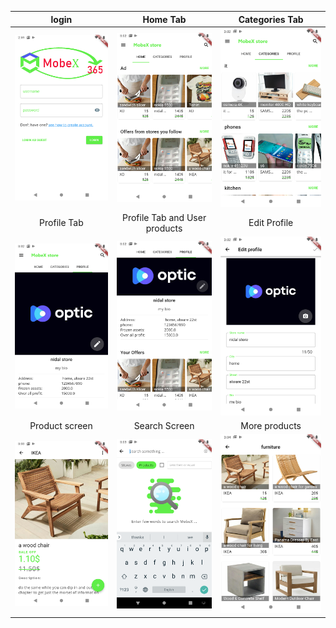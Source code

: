 |                  login                  	|                 Home Tab                	|              Categories Tab             	|
|:---------------------------------------:	|:---------------------------------------:	|:---------------------------------------:	|
| <img src="./images/1.png" width="250"/> 	| <img src="./images/2.png" width="250"/> 	| <img src="./images/3.png" width="250"/> 	|
|               Profile Tab               	|      Profile Tab and User products      	|               Edit Profile              	|
| <img src="./images/4.png" width="250"/> 	| <img src="./images/5.png" width="250"/> 	| <img src="./images/6.png" width="250"/> 	|
|              Product screen             	|              Search Screen              	|              More products              	|
| <img src="./images/7.png" width="250"/> 	| <img src="./images/8.png" width="250"/> 	| <img src="./images/9.png" width="250"/> 	|
